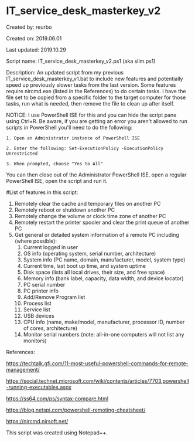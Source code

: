 # IT_service_desk_masterkey_v2

Created by:     reurbo

Created on:     2019.06.01

Last updated:   2019.10.29

Script name:		IT_service_desk_masterkey_v2.ps1 (aka slim.ps1)

Description:		An updated script from my previous IT_service_desk_masterkey_v1.bat to include new features and potentially speed up previously slower tasks from the last version. Some features require nircmd.exe (listed in the References) to do certain tasks. I have the file set to be copied from a specific folder to the target computer for those tasks, run what is needed, then remove the file to clean up after itself.

NOTICE:			I use PowerShell ISE for this and you can hide the script pane using Ctrl+R. Be aware, if you are getting an error you aren't allowed to run scripts in PowerShell you'll need to do the following:

    1. Open an Administrator instance of PowerShell ISE
    
    2. Enter the following: Set-ExecutionPolicy -ExecutionPolicy Unrestricted
    
    3. When prompted, choose "Yes to All"

You can then close out of the Administrator PowerShell ISE, open a regular PowerShell ISE, open the script and run it.


#List of features in this script:
1. Remotely clear the cache and temporary files on another PC
2. Remotely reboot or shutdown another PC
3. Remotely change the volume or clock time zone of another PC
4. Remotely restart the printer spooler and clear the print queue of another PC
5. Get general or detailed system information of a remote PC including (where possible):
    1. Current logged in user
    2. OS info (operating system, serial number, architecture)
    3. System info (PC name, domain, manufacturer, model, system type)
    4. Current time, last boot up time, and system uptime
    5. Disk space (lists all local drives, their size, and free space)
    6. Memory info (bank label, capacity, data width, and device locator)
    7. PC serial number
    8. PC printer info
    9. Add/Remove Program list
    10. Process list
    11. Service list
    12. USB devices
    13. CPU info (name, make/model, manufacturer, processor ID, number of cores, architecture)
    14. Monitor serial numbers (note: all-in-one computers will not list any monitors)

References:

  https://techtalk.gfi.com/11-most-useful-powershell-commands-for-remote-management/
  
  https://social.technet.microsoft.com/wiki/contents/articles/7703.powershell-running-executables.aspx
	
  https://ss64.com/ps/syntax-compare.html
	
  https://blog.netspi.com/powershell-remoting-cheatsheet/
	
  https://nircmd.nirsoft.net/

This script was created using Notepad++.
